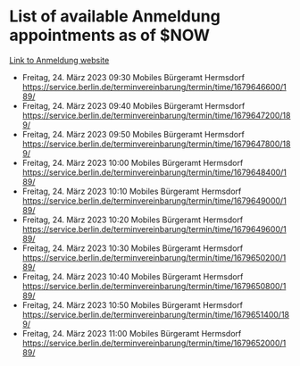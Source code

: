# List of available Anmeldung appointments as of $NOW
[Link to Anmeldung website](https://service.berlin.de/terminvereinbarung/termin/tag.php?termin=1&anliegen[]=120686&dienstleisterlist=122210,122217,327316,122219,327312,122227,327314,122231,327346,122243,327348,122254,122252,329742,122260,329745,122262,329748,122271,327278,122273,327274,122277,327276,330436,122280,327294,122282,327290,122284,327292,122291,327270,122285,327266,122286,327264,122296,327268,150230,329760,122297,327286,122294,327284,122312,329763,122314,329775,122304,327330,122311,327334,122309,327332,317869,122281,327352,122279,329772,122283,122276,327324,122274,327326,122267,329766,122246,327318,122251,327320,122257,327322,122208,327298,122226,327300&herkunft=http%3A%2F%2Fservice.berlin.de%2Fdienstleistung%2F120686%2F)
- Freitag, 24. März 2023 09:30 Mobiles Bürgeramt Hermsdorf https://service.berlin.de/terminvereinbarung/termin/time/1679646600/189/
- Freitag, 24. März 2023 09:40 Mobiles Bürgeramt Hermsdorf https://service.berlin.de/terminvereinbarung/termin/time/1679647200/189/
- Freitag, 24. März 2023 09:50 Mobiles Bürgeramt Hermsdorf https://service.berlin.de/terminvereinbarung/termin/time/1679647800/189/
- Freitag, 24. März 2023 10:00 Mobiles Bürgeramt Hermsdorf https://service.berlin.de/terminvereinbarung/termin/time/1679648400/189/
- Freitag, 24. März 2023 10:10 Mobiles Bürgeramt Hermsdorf https://service.berlin.de/terminvereinbarung/termin/time/1679649000/189/
- Freitag, 24. März 2023 10:20 Mobiles Bürgeramt Hermsdorf https://service.berlin.de/terminvereinbarung/termin/time/1679649600/189/
- Freitag, 24. März 2023 10:30 Mobiles Bürgeramt Hermsdorf https://service.berlin.de/terminvereinbarung/termin/time/1679650200/189/
- Freitag, 24. März 2023 10:40 Mobiles Bürgeramt Hermsdorf https://service.berlin.de/terminvereinbarung/termin/time/1679650800/189/
- Freitag, 24. März 2023 10:50 Mobiles Bürgeramt Hermsdorf https://service.berlin.de/terminvereinbarung/termin/time/1679651400/189/
- Freitag, 24. März 2023 11:00 Mobiles Bürgeramt Hermsdorf https://service.berlin.de/terminvereinbarung/termin/time/1679652000/189/

